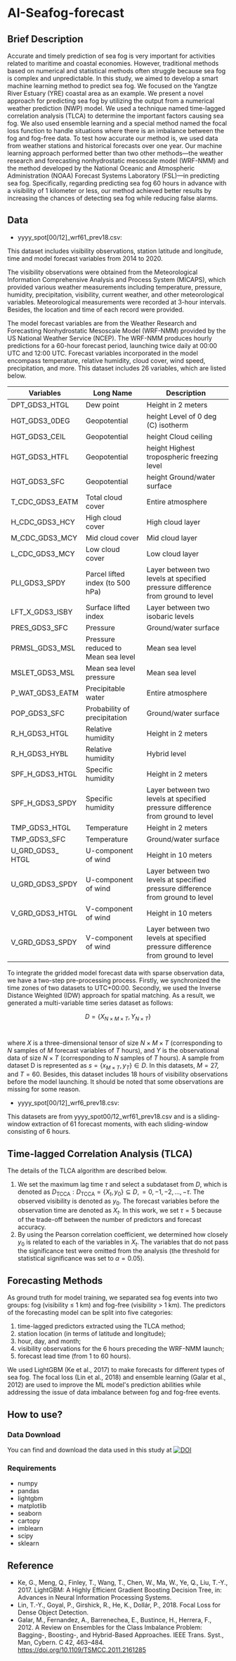 # AI-Seafog-forecast

## Brief Description

Accurate and timely prediction of sea fog is very important for activities related to maritime and coastal economies. However, traditional methods based on numerical and statistical methods often struggle because sea fog is complex and unpredictable. In this study, we aimed to develop a smart machine learning method to predict sea fog. We focused on the Yangtze River Estuary (YRE) coastal area as an example.  We present a novel approach for predicting sea fog by utilizing the output from a numerical weather prediction (NWP) model. We used a technique named time-lagged correlation analysis (TLCA) to determine the important factors causing sea fog. We also used ensemble learning and a special method named the focal loss function to handle situations where there is an imbalance between the fog and fog-free data. To test how accurate our method is, we used data from weather stations and historical forecasts over one year. Our machine learning approach performed better than two other methods—the weather research and forecasting nonhydrostatic mesoscale model (WRF-NMM) and the method developed by the National Oceanic and Atmospheric Administration (NOAA) Forecast Systems Laboratory (FSL)—in predicting sea fog. Specifically, regarding predicting sea fog 60 hours in advance with a visibility of 1 kilometer or less, our method achieved better results by increasing the chances of detecting sea fog while reducing false alarms.

## Data

- yyyy_spot[00/12]_wrf61_prev18.csv: 

This dataset includes visibility observations, station latitude and longitude, time and model forecast variables from 2014 to 2020.

The visibility observations were obtained from the Meteorological Information Comprehensive Analysis and Process System (MICAPS), which provided various weather measurements including temperature, pressure, humidity, precipitation, visibility, current weather, and other meteorological variables. Meteorological measurements were recorded at 3-hour intervals. Besides, the location and time of each record were provided.

The model forecast variables are from the Weather Research and Forecasting Nonhydrostatic Mesoscale Model (WRF-NMM) provided by the US National Weather Service (NCEP). The WRF-NMM produces hourly predictions for a 60-hour forecast period, launching twice daily at 00:00 UTC and 12:00 UTC. Forecast variables incorporated in the model encompass temperature, relative humidity, cloud cover, wind speed, precipitation, and more. This dataset includes 26 variables, which are listed below.

| Variables	| Long Name	| Description |
|  ----  |  ----  |  ----  |
| DPT_GDS3_HTGL |	Dew point   |  Height in 2 meters |
| HGT_GDS3_0DEG |	Geopotential  | height	Level of 0 deg (C) isotherm |
| HGT_GDS3_CEIL |	Geopotential  | height	Cloud ceiling |
| HGT_GDS3_HTFL |	Geopotential  | height	Highest tropospheric freezing level |
| HGT_GDS3_SFC |	Geopotential   | height	Ground/water surface |
| T_CDC_GDS3_EATM |	Total cloud cover  |	Entire atmosphere |
| H_CDC_GDS3_HCY |	High cloud cover |	High cloud layer |
| M_CDC_GDS3_MCY |	Mid cloud cover	 | Mid cloud layer |
| L_CDC_GDS3_MCY |	Low cloud cover	 | Low cloud layer |
| PLI_GDS3_SPDY |	Parcel lifted index (to 500 hPa)  |	Layer between two levels at specified pressure difference from ground to level |
| LFT_X_GDS3_ISBY |	Surface lifted index	 | Layer between two isobaric levels |
| PRES_GDS3_SFC |	Pressure	 | Ground/water surface |
| PRMSL_GDS3_MSL |	Pressure reduced to Mean sea level  |	Mean sea level |
| MSLET_GDS3_MSL |	Mean sea level pressure	 | Mean sea level |
| P_WAT_GDS3_EATM |	Precipitable water	 | Entire atmosphere |
| POP_GDS3_SFC |	Probability of precipitation	 | Ground/water surface |
| R_H_GDS3_HTGL |	Relative humidity	 | Height in 2 meters |
| R_H_GDS3_HYBL |	Relative humidity	 | Hybrid level |
| SPF_H_GDS3_HTGL |	Specific humidity	 | Height in 2 meters |
| SPF_H_GDS3_SPDY |	Specific humidity	 | Layer between two levels at specified pressure difference from ground to level |
| TMP_GDS3_HTGL |	Temperature	 | Height in 2 meters |
| TMP_GDS3_SFC |	Temperature	 | Ground/water surface |
| U_GRD_GDS3_ HTGL |	U-component of wind	 | Height in 10 meters |
| U_GRD_GDS3_SPDY |	U-component of wind	 | Layer between two levels at specified pressure difference from ground to level |
| V_GRD_GDS3_HTGL |	V-component of wind	 | Height in 10 meters |
| V_GRD_GDS3_SPDY |	V-component of wind	 | Layer between two levels at specified pressure difference from ground to level |

 
To integrate the gridded model forecast data with sparse observation data, we have a two-step pre-processing process. Firstly, we synchronized the time zones of two datasets to UTC+00:00. Secondly, we used the Inverse Distance Weighted (IDW) approach for spatial matching. As a result, we generated a multi-variable time series dataset as follows: 

$$D=\{X_{N \times M \times T}, Y_{N \times T}\}$$  

where $X$ is a three-dimensional tensor of size $N\times M\times T$ (corresponding to $N$ samples of $M$ forecast variables of $T$ hours), and $Y$ is the observational data of size $N\times T$ (corresponding to $N$ samples of $T$ hours). A sample from dataset D is represented as $s= \{ x_{M \times T}, y_T \} \in D$. In this datasets, $M=27$, and $T=60$. Besides, this dataset includes 18 hours of visibility observations before the model launching. It should be noted that some observations are missing for some reason.


- yyyy_spot[00/12]_wrf6_prev18.csv: 

This datasets are from yyyy_spot00/12_wrf61_prev18.csv and is a sliding-window extraction of 61 forecast moments, with each sliding-window consisting of 6 hours.

## Time-lagged Correlation Analysis (TLCA)

The details of the TLCA algorithm are described below.

1. We set the maximum lag time $\tau$ and select a subdataset from  $D$, which is denoted as $D_{\mathrm{TCCA}}:D_{\mathrm{TCCA}}=\{X_t,y_0\}\subseteq D,=0,-1,-2,\ldots,-\tau$. The observed visibility is denoted as $y_0$. The forecast variables before the observation time are denoted as $X_t$. In this work, we set $\tau=5$ because of the trade-off between the number of predictors and forecast accuracy.
2. By using the Pearson correlation coefficient, we determined how closely $y_0$ is related to each of the variables in $X_t$. The variables that do not pass the significance test were omitted from the analysis (the threshold for statistical significance was set to $\alpha=0.05$). 



## Forecasting Methods

As ground truth for model training, we separated sea fog events into two groups: fog (visibility $\le$ 1 km) and fog-free (visibility $>$ 1 km). The predictors of the forecasting model can be split into five categories: 
1. time-lagged predictors extracted using the TLCA method;
2. station location (in terms of latitude and longitude);
3. hour, day, and month;
4. visibility observations for the 6 hours preceding the WRF-NMM launch;
5. forecast lead time (from 1 to 60 hours).

We used LightGBM (Ke et al., 2017) to make forecasts for different types of sea fog. The focal loss (Lin et al., 2018) and ensemble learning (Galar et al., 2012) are used to improve the ML model's prediction abilities while addressing the issue of data imbalance between fog and fog-free events.

## How to use?

### Data Download

You can find and download the data used in this study at [![DOI](https://www.zenodo.org/badge/DOI/10.5281/zenodo.8204518.svg)](https://doi.org/10.5281/zenodo.8204518)

### Requirements

- numpy
- pandas
- lightgbm
- matplotlib
- seaborn
- cartopy
- imblearn
- scipy
- sklearn


## Reference
- Ke, G., Meng, Q., Finley, T., Wang, T., Chen, W., Ma, W., Ye, Q., Liu, T.-Y., 2017. LightGBM: A Highly Efficient Gradient Boosting Decision Tree, in: Advances in Neural Information Processing Systems.
- Lin, T.-Y., Goyal, P., Girshick, R., He, K., Dollár, P., 2018. Focal Loss for Dense Object Detection.
- Galar, M., Fernandez, A., Barrenechea, E., Bustince, H., Herrera, F., 2012. A Review on Ensembles for the Class Imbalance Problem: Bagging-, Boosting-, and Hybrid-Based Approaches. IEEE Trans. Syst., Man, Cybern. C 42, 463–484. https://doi.org/10.1109/TSMCC.2011.2161285
















